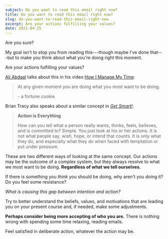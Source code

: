 ```yaml
---
subject: Do you want to read this email right now?
title: Do you want to read this email right now?
slug: do-you-want-to-read-this-email-right-now
excerpt: Are your actions fulfilling your values?
date: 2021-04-25
---
```


Are you sure?

My goal isn't to stop you from reading this---though maybe I've done that---but to make you think about what you're doing right this moment.

Are your actions fulfilling your values?

[Ali Abdaal](https://aliabdaal.com/) talks about this in his video [How I Manage My Time](https://www.youtube.com/watch?v=iONDebHX9qk):

> At any given moment you are doing what you most want to be doing.
>
> \- a fortune cookie

Brian Tracy also speaks about a similar concept in [*Get Smart!*](https://amzn.to/32NujAJ):

> **Action is Everything**
>
> How can you tell what a person really wants, thinks, feels, believes, and is committed to? Simple. You just look at his or her actions. It is not what people say, wish, hope, or intend that counts. It is only what they do, and especially what they do when faced with temptation or put under pressure.

These are two different ways of looking at the same concept. Our actions may be the outcome of a complex system, but they always resolve to what we most want to be doing. **Regardless of what we tell ourselves.**

If there is something you *think* you should be doing, why aren't you doing it? Do you feel some resistance?

*What is causing this gap between intention and action?*

Try to better understand the beliefs, values, and motivations that are leading you on your present course and, if needed, make some adjustments.

**Perhaps consider being more accepting of who you are.** There is nothing wrong with spending some time relaxing, reading emails.

Feel satisfied in deliberate action, whatever the action may be.

<!-- --- -->

<!-- **Recent Posts:** -->

<!-- - [Take the Easy Way Out](https://www.connorjrobbins.com/take-the-easy-way-out/)   -->
<!-- Stop overthinking things, and focus on the meaningful aspect of the work. -->

<!-- --- -->
